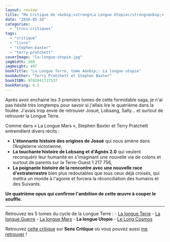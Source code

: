 ```yaml
---
layout: review
title: "Ma Critique de «&nbsp;<strong>La Longue Utopie</strong>&nbsp;» de <em>Terry Pratchett</em> et <em>Stephen Baxter</em>"
date: "2016-05-10"
categories: 
  - "trucs-critiques"
tags: 
  - "critique"
  - "livre"
  - "stephen-baxter"
  - "terry-pratchett"
coverImage: "la-longue-utopie.jpg"
imgWidth: 360
imgHeight: 497
bookTitle: "La Longue Terre, tome 4&nbsp;: La longue utopie"
bookAuthor: "Terry Pratchett et Stephen Baxter"
bookISBN: 9782841727537  
bookRating: 4.5
---
```


Après avoir enchainé les 3 premiers tomes de cette formidable saga, je n'ai pas hésité très longtemps pour savoir si j'allais lire le quatrième dans la foulée. J'avais trop envie de retrouver Josué, Lobsang, Sally... et surtout de retrouver la Longue Terre.

Comme dans « La Longue Mars », Stephen Baxter et Terry Pratchett entremêlent divers récits :

- **L'étonnante histoire des origines de Josué** qui nous amène dans l’Angleterre victorienne,
- **La touchante histoire de Lobsang et d'Agnès 2.0** qui veulent reconquérir leur humanité en s'imaginant une nouvelle vie de colons et surtout de parents sur la Terre-Ouest 1 217 756,
- **La poignante histoire de la rencontre avec une nouvelle race d'extraterrestre** bien plus redoutables que tous ceux déjà croisés, qui mettra un monde à l'agonie et forcera la réconciliation des humains et des Suivants.

**Un quatrième opus qui confirme l'ambition de cette œuvre à couper le souffle.**

* * *

Retrouvez les 5 tomes du cycle de la Longue Terre : - [La longue Terre](/2016/04/ma-critique-de-la-longue-terre-de-terry-pratchett-et-stephen-baxter/) - [La longue Guerre](/2016/05/ma-critique-de-la-longue-guerre-de-terry-pratchett-et-stephen-baxter/) - [La longue Mars](/2016/05/ma-critique-de-la-longue-mars-de-terry-pratchett-et-stephen-baxter/) - **La longue Utopie** - [Le Long Cosmos](/2016/08/ma-critique-de-the-long-cosmos-de-terry-pratchett-et-stephen-baxter/)

Retrouvez [cette critique](http://www.senscritique.com/livre/La_longue_utopie/critique/93811313) sur **Sens Critique** où vous pouvez aussi [me retrouver](http://www.senscritique.com/Arnaud_Malon) !
